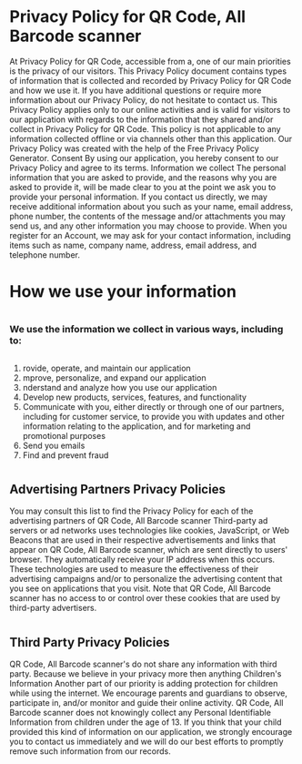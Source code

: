 # Privacy Policy for QR Code, All Barcode scanner
At Privacy Policy for QR Code, accessible from a, one of our main priorities is the privacy of our visitors. This Privacy Policy document contains types of information that is collected and recorded by Privacy Policy for QR Code and how we use it.
If you have additional questions or require more information about our Privacy Policy, do not hesitate to contact us.
This Privacy Policy applies only to our online activities and is valid for visitors to our application with regards to the information that they shared and/or collect in Privacy Policy for QR Code. This policy is not applicable to any information collected offline or via channels other than this application. Our Privacy Policy was created with the help of the Free Privacy Policy Generator.
Consent
By using our application, you hereby consent to our Privacy Policy and agree to its terms.
Information we collect
The personal information that you are asked to provide, and the reasons why you are asked to provide it, will be made clear to you at the point we ask you to provide your personal information.
If you contact us directly, we may receive additional information about you such as your name, email address, phone number, the contents of the message and/or attachments you may send us, and any other information you may choose to provide.
When you register for an Account, we may ask for your contact information, including items such as name, company name, address, email address, and telephone number.
# How we use your information
# 
### We use the information we collect in various ways, including to:
##
1. rovide, operate, and maintain our application
2. mprove, personalize, and expand our application
3. nderstand and analyze how you use our application
4. Develop new products, services, features, and functionality
5. Communicate with you, either directly or through one of our partners, including for customer service, to provide you with updates and other information relating to the application, and for marketing and promotional purposes
6. Send you emails
7. Find and prevent fraud
# 
## Advertising Partners Privacy Policies
You may consult this list to find the Privacy Policy for each of the advertising partners of QR Code, All Barcode scanner
Third-party ad servers or ad networks uses technologies like cookies, JavaScript, or Web Beacons that are used in their respective advertisements and links that appear on QR Code, All Barcode scanner, which are sent directly to users' browser. They automatically receive your IP address when this occurs. These technologies are used to measure the effectiveness of their advertising campaigns and/or to personalize the advertising content that you see on applications that you visit.
Note that QR Code, All Barcode scanner has no access to or control over these cookies that are used by third-party advertisers.
# 
## Third Party Privacy Policies
QR Code, All Barcode scanner's do not share any information with third party. Because we believe in your privacy more then anything
Children's Information
Another part of our priority is adding protection for children while using the internet. We encourage parents and guardians to observe, participate in, and/or monitor and guide their online activity.
QR Code, All Barcode scanner does not knowingly collect any Personal Identifiable Information from children under the age of 13. If you think that your child provided this kind of information on our application, we strongly encourage you to contact us immediately and we will do our best efforts to promptly remove such information from our records.

